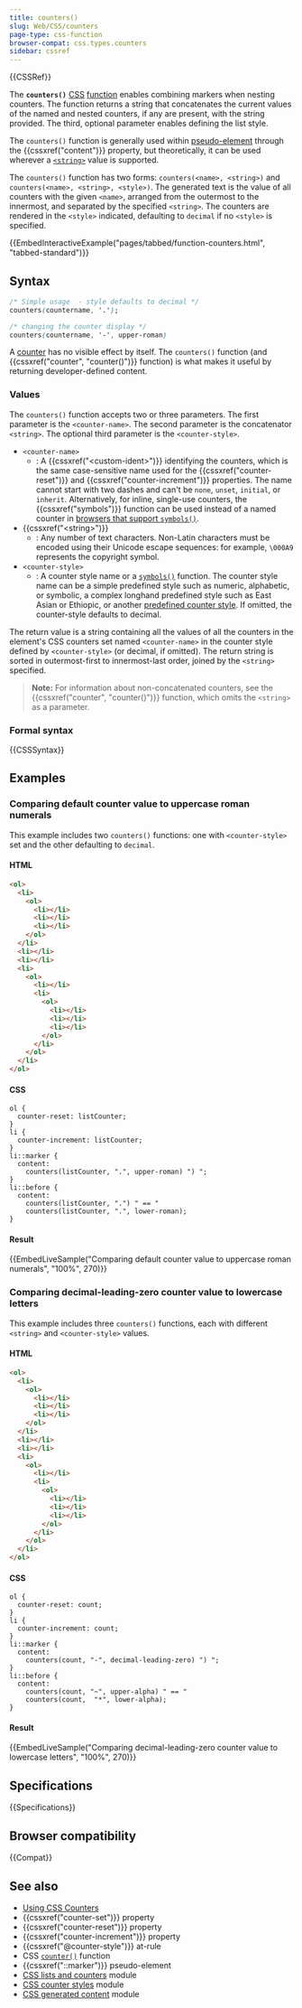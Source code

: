 ```yaml
---
title: counters()
slug: Web/CSS/counters
page-type: css-function
browser-compat: css.types.counters
sidebar: cssref
---
```


{{CSSRef}}

The **`counters()`** [CSS](/en-US/docs/Web/CSS) [function](/en-US/docs/Web/CSS/CSS_Functions) enables combining markers when nesting counters. The function returns a string that concatenates the current values of the named and nested counters, if any are present, with the string provided. The third, optional parameter enables defining the list style.

The `counters()` function is generally used within [pseudo-element](/en-US/docs/Web/CSS/Pseudo-elements) through the {{cssxref("content")}} property, but theoretically, it can be used wherever a [`<string>`](/en-US/docs/Web/CSS/string) value is supported.

The `counters()` function has two forms: `counters(<name>, <string>)` and `counters(<name>, <string>, <style>)`. The generated text is the value of all counters with the given `<name>`, arranged from the outermost to the innermost, and separated by the specified `<string>`. The counters are rendered in the `<style>` indicated, defaulting to `decimal` if no `<style>` is specified.

{{EmbedInteractiveExample("pages/tabbed/function-counters.html", "tabbed-standard")}}

## Syntax

```css
/* Simple usage  - style defaults to decimal */
counters(countername, '.');

/* changing the counter display */
counters(countername, '-', upper-roman)
```

A [counter](/en-US/docs/Web/CSS/CSS_counter_styles/Using_CSS_counters) has no visible effect by itself. The `counters()` function (and {{cssxref("counter", "counter()")}} function) is what makes it useful by returning developer-defined content.

### Values

The `counters()` function accepts two or three parameters. The first parameter is the `<counter-name>`. The second parameter is the concatenator `<string>`. The optional third parameter is the `<counter-style>`.

- `<counter-name>`
  - : A {{cssxref("&lt;custom-ident&gt;")}} identifying the counters, which is the same case-sensitive name used for the {{cssxref("counter-reset")}} and {{cssxref("counter-increment")}} properties. The name cannot start with two dashes and can't be `none`, `unset`, `initial`, or `inherit`. Alternatively, for inline, single-use counters, the {{cssxref("symbols")}} function can be used instead of a named counter in [browsers that support `symbols()`](/en-US/docs/Web/CSS/symbols#browser_compatibility).
- {{cssxref("&lt;string&gt;")}}
  - : Any number of text characters. Non-Latin characters must be encoded using their Unicode escape sequences: for example, `\000A9` represents the copyright symbol.
- `<counter-style>`
  - : A counter style name or a [`symbols()`](/en-US/docs/Web/CSS/symbols) function. The counter style name can be a simple predefined style such as numeric, alphabetic, or symbolic, a complex longhand predefined style such as East Asian or Ethiopic, or another [predefined counter style](/en-US/docs/Web/CSS/CSS_counter_styles). If omitted, the counter-style defaults to decimal.

The return value is a string containing all the values of all the counters in the element's CSS counters set named `<counter-name>` in the counter style defined by `<counter-style>` (or decimal, if omitted). The return string is sorted in outermost-first to innermost-last order, joined by the `<string>` specified.

> **Note:** For information about non-concatenated counters, see the {{cssxref("counter", "counter()")}} function, which omits the `<string>` as a parameter.

### Formal syntax

{{CSSSyntax}}

## Examples

### Comparing default counter value to uppercase roman numerals

This example includes two `counters()` functions: one with `<counter-style>` set and the other defaulting to `decimal`.

#### HTML

```html
<ol>
  <li>
    <ol>
      <li></li>
      <li></li>
      <li></li>
    </ol>
  </li>
  <li></li>
  <li></li>
  <li>
    <ol>
      <li></li>
      <li>
        <ol>
          <li></li>
          <li></li>
          <li></li>
        </ol>
      </li>
    </ol>
  </li>
</ol>
```

#### CSS

```css-nolint
ol {
  counter-reset: listCounter;
}
li {
  counter-increment: listCounter;
}
li::marker {
  content:
    counters(listCounter, ".", upper-roman) ") ";
}
li::before {
  content:
    counters(listCounter, ".") " == "
    counters(listCounter, ".", lower-roman);
}
```

#### Result

{{EmbedLiveSample("Comparing default counter value to uppercase roman numerals", "100%", 270)}}

### Comparing decimal-leading-zero counter value to lowercase letters

This example includes three `counters()` functions, each with different `<string>` and `<counter-style>` values.

#### HTML

```html
<ol>
  <li>
    <ol>
      <li></li>
      <li></li>
      <li></li>
    </ol>
  </li>
  <li></li>
  <li></li>
  <li>
    <ol>
      <li></li>
      <li>
        <ol>
          <li></li>
          <li></li>
          <li></li>
        </ol>
      </li>
    </ol>
  </li>
</ol>
```

#### CSS

```css-nolint
ol {
  counter-reset: count;
}
li {
  counter-increment: count;
}
li::marker {
  content:
    counters(count, "-", decimal-leading-zero) ") ";
}
li::before {
  content:
    counters(count, "~", upper-alpha) " == "
    counters(count,  "*", lower-alpha);
}
```

#### Result

{{EmbedLiveSample("Comparing decimal-leading-zero counter value to lowercase letters", "100%", 270)}}

## Specifications

{{Specifications}}

## Browser compatibility

{{Compat}}

## See also

- [Using CSS Counters](/en-US/docs/Web/CSS/CSS_counter_styles/Using_CSS_counters)
- {{cssxref("counter-set")}} property
- {{cssxref("counter-reset")}} property
- {{cssxref("counter-increment")}} property
- {{cssxref("@counter-style")}} at-rule
- CSS [`counter()`](/en-US/docs/Web/CSS/counter) function
- {{cssxref("::marker")}} pseudo-element
- [CSS lists and counters](/en-US/docs/Web/CSS/CSS_lists) module
- [CSS counter styles](/en-US/docs/Web/CSS/CSS_counter_styles) module
- [CSS generated content](/en-US/docs/Web/CSS/CSS_generated_content) module
